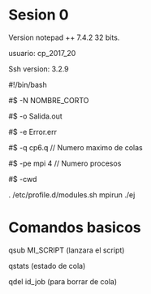 # Sesion 0

Version notepad ++ 7.4.2 32 bits.

usuario: cp_2017_20

Ssh version: 3.2.9

#!/bin/bash

#$ -N NOMBRE_CORTO

#$ -o Salida.out

#$ -e Error.err

#$ -q cp6.q  // Numero maximo de colas

#$ -pe mpi 4 // Numero procesos

#$ -cwd

. /etc/profile.d/modules.sh
mpirun ./ej 

Comandos basicos
===
qsub MI_SCRIPT (lanzara el script)

qstats (estado de cola)

qdel id_job (para borrar de cola)
